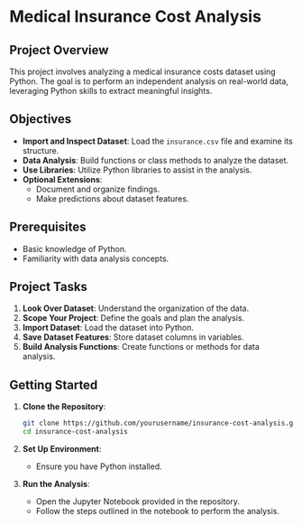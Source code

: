 # Medical Insurance Cost Analysis

## Project Overview

This project involves analyzing a medical insurance costs dataset using Python. The goal is to perform an independent analysis on real-world data, leveraging Python skills to extract meaningful insights.

## Objectives

- **Import and Inspect Dataset**: Load the `insurance.csv` file and examine its structure.
- **Data Analysis**: Build functions or class methods to analyze the dataset.
- **Use Libraries**: Utilize Python libraries to assist in the analysis.
- **Optional Extensions**:
  - Document and organize findings.
  - Make predictions about dataset features.

## Prerequisites

- Basic knowledge of Python.
- Familiarity with data analysis concepts.

## Project Tasks

1. **Look Over Dataset**: Understand the organization of the data.
2. **Scope Your Project**: Define the goals and plan the analysis.
3. **Import Dataset**: Load the dataset into Python.
4. **Save Dataset Features**: Store dataset columns in variables.
5. **Build Analysis Functions**: Create functions or methods for data analysis.

## Getting Started

1. **Clone the Repository**:
    ```bash
    git clone https://github.com/yourusername/insurance-cost-analysis.git
    cd insurance-cost-analysis
    ```

2. **Set Up Environment**:
    - Ensure you have Python installed.

3. **Run the Analysis**:
    - Open the Jupyter Notebook provided in the repository.
    - Follow the steps outlined in the notebook to perform the analysis.

